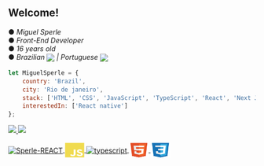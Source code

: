 ## Welcome!

●  *Miguel Sperle* <br>
●  *Front-End Developer* <br>
●  *16 years old* <br>
●  *Brazilian <img height="20em" align="center" src="https://em-content.zobj.net/thumbs/120/apple/354/flag-brazil_1f1e7-1f1f7.png"/> | Portuguese <img height="20em" align="center" src="https://em-content.zobj.net/thumbs/120/google/350/flag-portugal_1f1f5-1f1f9.png"/>* <br> 

```javascript
let MiguelSperle = {
    country: 'Brazil',
    city: 'Rio de janeiro',
    stack: ['HTML', 'CSS', 'JavaScript', 'TypeScript', 'React', 'Next JS'],
    interestedIn: ['React native']
};
```

<div>
<a href="https://github.com/seu-usuário-aqui">
<img height="180em" src="https://github-readme-stats.vercel.app/api?username=MiguelSperle&show_icons=true&theme=dark&include_all_commits=true&count_private=true"/>
<img height="180em" src="https://github-readme-stats.vercel.app/api/top-langs/?username=MiguelSperle&layout=compact&langs_count=7&theme=dark"/>
</div>


<div style="display: inline_block"><br>
 <img align="center" alt="Sperle-REACT" height="30" width="40" src="https://cdn.jsdelivr.net/gh/devicons/devicon/icons/react/react-original.svg" />
 <img align="center" alt="Sperle-Js" height="30" width="40" src="https://raw.githubusercontent.com/devicons/devicon/master/icons/javascript/javascript-plain.svg">
 <img align="center" height="30" width="40" src="https://cdn.jsdelivr.net/gh/devicons/devicon/icons/typescript/typescript-plain.svg"  alt="typescript"  />
 <img align="center" alt="Sperle-HTML" height="30" width="40" src="https://raw.githubusercontent.com/devicons/devicon/master/icons/html5/html5-original.svg">
 <img align="center" alt="Sperle-CSS" height="30" width="40" src="https://raw.githubusercontent.com/devicons/devicon/master/icons/css3/css3-original.svg">
</div>
 
    

